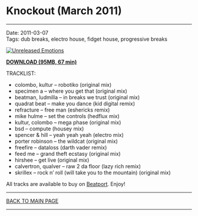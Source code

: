 # Knockout (March 2011)

----

Date: 2011-03-07    
Tags:  dub breaks, electro house, fidget house, progressive breaks    

[![Unreleased Emotions](https://drive.google.com/uc?export=download&id=0B2NgVbSH_izPdlkwWWRtMVRGRDQ)](https://drive.google.com/uc?export=download&id=0B_4_ynm06YZIX29YTW1tZnYyTFk)

[**DOWNLOAD (95MB, 67 min)**](https://drive.google.com/file/d/0B_4_ynm06YZIX29YTW1tZnYyTFk/edit?usp=sharing)

TRACKLIST:  

* colombo, kultur – robotiko (original mix)
* specimen a – where you get that (original mix)
* beatman, ludmilla – in breaks we trust (original mix)
* quadrat beat – make you dance (kid digital remix)
* refracture – free man (eshericks remix)
* mike hulme – set the controls (hedflux mix)
* kultur, colombo – mega phase (original mix)
* bsd – compute (housey mix)
* spencer & hill – yeah yeah yeah (electro mix)
* porter robinson – the wildcat (original mix)
* freefire – dataloss (darth vader remix)
* feed me – grand theft ecstasy (original mix)
* hirshee – get live (original mix)
* calvertron, qualver – raw 2 da floor (lazy rich remix)
* skrillex – rock n’ roll (will take you to the mountain) (original mix)

All tracks are available to buy on <a href="http://beatport.com" target="_blank">Beatport</a>.
Enjoy!

----

[BACK TO MAIN PAGE](./README.md)

----
